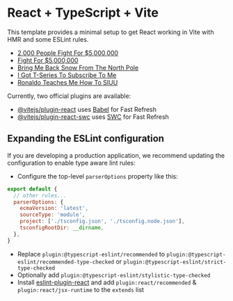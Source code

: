 # React + TypeScript + Vite

This template provides a minimal setup to get React working in Vite with HMR and some ESLint rules.

<!-- YOUTUBE:START -->
- [2,000 People Fight For $5,000,000](https://www.youtube.com/watch?v=gs8qfL9PNac)
- [Fight For $5,000,000](https://www.youtube.com/watch?v=Fa2fBRhy1jM)
- [Bring Me Back Snow From The North Pole](https://www.youtube.com/watch?v=DBPYB8WkkDc)
- [I Got T-Series To Subscribe To Me](https://www.youtube.com/watch?v=zvBXpoBegwE)
- [Ronaldo Teaches Me How To SIUU](https://www.youtube.com/watch?v=SWc8fI_9iqA)
<!-- YOUTUBE:END -->

Currently, two official plugins are available:

- [@vitejs/plugin-react](https://github.com/vitejs/vite-plugin-react/blob/main/packages/plugin-react/README.md) uses [Babel](https://babeljs.io/) for Fast Refresh
- [@vitejs/plugin-react-swc](https://github.com/vitejs/vite-plugin-react-swc) uses [SWC](https://swc.rs/) for Fast Refresh

## Expanding the ESLint configuration

If you are developing a production application, we recommend updating the configuration to enable type aware lint rules:

- Configure the top-level `parserOptions` property like this:

```js
export default {
  // other rules...
  parserOptions: {
    ecmaVersion: 'latest',
    sourceType: 'module',
    project: ['./tsconfig.json', './tsconfig.node.json'],
    tsconfigRootDir: __dirname,
  },
}
```

- Replace `plugin:@typescript-eslint/recommended` to `plugin:@typescript-eslint/recommended-type-checked` or `plugin:@typescript-eslint/strict-type-checked`
- Optionally add `plugin:@typescript-eslint/stylistic-type-checked`
- Install [eslint-plugin-react](https://github.com/jsx-eslint/eslint-plugin-react) and add `plugin:react/recommended` & `plugin:react/jsx-runtime` to the `extends` list
